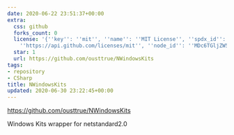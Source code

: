 ```yaml
---
date: 2020-06-22 23:51:37+00:00
extra:
  css: github
  forks_count: 0
  license: '{''key'': ''mit'', ''name'': ''MIT License'', ''spdx_id'': ''MIT'', ''url'':
    ''https://api.github.com/licenses/mit'', ''node_id'': ''MDc6TGljZW5zZTEz''}'
  star: 1
  url: https://github.com/ousttrue/NWindowsKits
tags:
- repository
- CSharp
title: NWindowsKits
updated: 2020-06-30 23:22:45+00:00
---
```


<https://github.com/ousttrue/NWindowsKits>

Windows Kits wrapper for netstandard2.0

